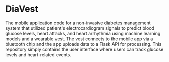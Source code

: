 # DiaVest

The mobile application code for a non-invasive diabetes management system that utilized patient's electrocardiogram signals to predict blood glucose levels, heart attacks, and heart arrhythmia using machine learning models and a wearable vest. The vest connects to the mobile app via a bluetooth chip and the app uploads data to a Flask API for processing. This repository simply contains the user interface where users can track glucose levels and heart-related events.
